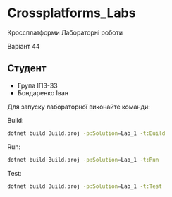 # Crossplatforms_Labs
Кроссплатформи Лабораторні роботи

Варіант 44

## Студент 
- Група ІПЗ-33
- Бондаренко Іван

Для запуску лабораторної виконайте команди:

Build:
```bash
dotnet build Build.proj -p:Solution=Lab_1 -t:Build
```

Run:
```bash
dotnet build Build.proj -p:Solution=Lab_1 -t:Run
```

Test:
```bash
dotnet build Build.proj -p:Solution=Lab_1 -t:Test
```
